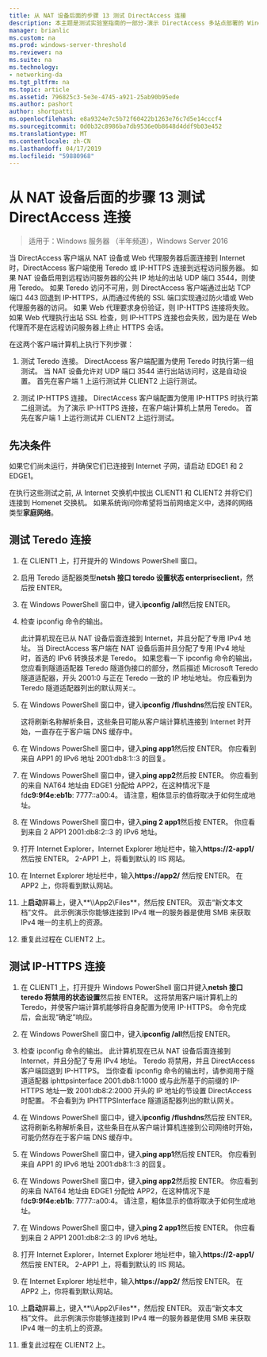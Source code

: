 ```yaml
---
title: 从 NAT 设备后面的步骤 13 测试 DirectAccess 连接
description: 本主题是测试实验室指南的一部分-演示 DirectAccess 多站点部署的 Windows Server 2016
manager: brianlic
ms.custom: na
ms.prod: windows-server-threshold
ms.reviewer: na
ms.suite: na
ms.technology:
- networking-da
ms.tgt_pltfrm: na
ms.topic: article
ms.assetid: 796825c3-5e3e-4745-a921-25ab90b95ede
ms.author: pashort
author: shortpatti
ms.openlocfilehash: e8a9324e7c5b72f60422b1263e76c7d5e14cccf4
ms.sourcegitcommit: 0d0b32c8986ba7db9536e0b8648d4ddf9b03e452
ms.translationtype: MT
ms.contentlocale: zh-CN
ms.lasthandoff: 04/17/2019
ms.locfileid: "59880968"
---
```

# <a name="step-13-test-directaccess-connectivity-from-behind-a-nat-device"></a>从 NAT 设备后面的步骤 13 测试 DirectAccess 连接

>适用于：Windows 服务器 （半年频道），Windows Server 2016

当 DirectAccess 客户端从 NAT 设备或 Web 代理服务器后面连接到 Internet 时，DirectAccess 客户端使用 Teredo 或 IP-HTTPS 连接到远程访问服务器。 如果 NAT 设备启用到远程访问服务器的公共 IP 地址的出站 UDP 端口 3544，则使用 Teredo。 如果 Teredo 访问不可用，则 DirectAccess 客户端通过出站 TCP 端口 443 回退到 IP-HTTPS，从而通过传统的 SSL 端口实现通过防火墙或 Web 代理服务器的访问。 如果 Web 代理要求身份验证，则 IP-HTTPS 连接将失败。 如果 Web 代理执行出站 SSL 检查，则 IP-HTTPS 连接也会失败，因为是在 Web 代理而不是在远程访问服务器上终止 HTTPS 会话。  
  
在这两个客户端计算机上执行下列步骤：  
  
1. 测试 Teredo 连接。 DirectAccess 客户端配置为使用 Teredo 时执行第一组测试。 当 NAT 设备允许对 UDP 端口 3544 进行出站访问时，这是自动设置。 首先在客户端 1 上运行测试并 CLIENT2 上运行测试。  
  
2. 测试 IP-HTTPS 连接。 DirectAccess 客户端配置为使用 IP-HTTPS 时执行第二组测试。 为了演示 IP-HTTPS 连接，在客户端计算机上禁用 Teredo。 首先在客户端 1 上运行测试并 CLIENT2 上运行测试。  
  
## <a name="prerequisites"></a>先决条件  
如果它们尚未运行，并确保它们已连接到 Internet 子网，请启动 EDGE1 和 2 EDGE1。  
  
在执行这些测试之前, 从 Internet 交换机中拔出 CLIENT1 和 CLIENT2 并将它们连接到 Homenet 交换机。 如果系统询问你希望将当前网络定义中，选择的网络类型**家庭网络**。  
  
## <a name="TeredoCLIENT1"></a>测试 Teredo 连接  
  
1.  在 CLIENT1 上，打开提升的 Windows PowerShell 窗口。  
  
2.  启用 Teredo 适配器类型**netsh 接口 teredo 设置状态 enterpriseclient**，然后按 ENTER。  
  
3.  在 Windows PowerShell 窗口中，键入**ipconfig /all**然后按 ENTER。  
  
4.  检查 ipconfig 命令的输出。  
  
    此计算机现在已从 NAT 设备后面连接到 Internet，并且分配了专用 IPv4 地址。 当 DirectAccess 客户端在 NAT 设备后面并且分配了专用 IPv4 地址时，首选的 IPv6 转换技术是 Teredo。 如果您看一下 ipconfig 命令的输出，您应看到隧道适配器 Teredo 隧道伪接口的部分，然后描述 Microsoft Teredo 隧道适配器，开头 2001:0 与正在 Teredo 一致的 IP 地址地址。 你应看到为 Teredo 隧道适配器列出的默认网关::。  
  
5.  在 Windows PowerShell 窗口中，键入**ipconfig /flushdns**然后按 ENTER。  
  
    这将刷新名称解析条目，这些条目可能从客户端计算机连接到 Internet 时开始，一直存在于客户端 DNS 缓存中。  
  
6.  在 Windows PowerShell 窗口中，键入**ping app1**然后按 ENTER。 你应看到来自 APP1 的 IPv6 地址 2001:db8:1::3 的回复。  
  
7.  在 Windows PowerShell 窗口中，键入**ping app2**然后按 ENTER。 你应看到的来自 NAT64 地址由 EDGE1 分配给 APP2，在这种情况下是 fd**c9:9f4e:eb1b**: 7777::a00:4。 请注意，粗体显示的值将取决于如何生成地址。  
  
8.  在 Windows PowerShell 窗口中，键入**ping 2 app1**然后按 ENTER。 你应看到来自 2 APP1 2001:db8:2::3 的 IPv6 地址。  
  
9. 打开 Internet Explorer，Internet Explorer 地址栏中，输入**https://2-app1/** 然后按 ENTER。 2-APP1 上，将看到默认的 IIS 网站。  
  
10. 在 Internet Explorer 地址栏中，输入**https://app2/** 然后按 ENTER。 在 APP2 上，你将看到默认网站。  
  
11. 上**启动**屏幕上，键入**\\\App2\Files**，然后按 ENTER。 双击“新文本文档”文件。 此示例演示你能够连接到 IPv4 唯一的服务器是使用 SMB 来获取 IPv4 唯一的主机上的资源。  
  
12. 重复此过程在 CLIENT2 上。  
  
## <a name="IPHTTPS_CLIENT1"></a>测试 IP-HTTPS 连接  
  
1.  在 CLIENT1 上，打开提升 Windows PowerShell 窗口并键入**netsh 接口 teredo 将禁用的状态设置**然后按 ENTER。 这将禁用客户端计算机上的 Teredo，并使客户端计算机能够将自身配置为使用 IP-HTTPS。 命令完成后，会出现“确定”响应。  
  
2.  在 Windows PowerShell 窗口中，键入**ipconfig /all**然后按 ENTER。  
  
3.  检查 ipconfig 命令的输出。 此计算机现在已从 NAT 设备后面连接到 Internet，并且分配了专用 IPv4 地址。 Teredo 将禁用，并且 DirectAccess 客户端回退到 IP-HTTPS。 当你查看 ipconfig 命令的输出时，请参阅用于隧道适配器 iphttpsinterface 2001:db8:1:1000 或与此所基于的前缀的 IP-HTTPS 地址一致 2001:db8:2:2000 开头的 IP 地址的节设置 DirectAccess 时配置。 不会看到为 IPHTTPSInterface 隧道适配器列出的默认网关。  
  
4.  在 Windows PowerShell 窗口中，键入**ipconfig /flushdns**然后按 ENTER。 这将刷新名称解析条目，这些条目在从客户端计算机连接到公司网络时开始，可能仍然存在于客户端 DNS 缓存中。  
  
5.  在 Windows PowerShell 窗口中，键入**ping app1**然后按 ENTER。 你应看到来自 APP1 的 IPv6 地址 2001:db8:1::3 的回复。  
  
6.  在 Windows PowerShell 窗口中，键入**ping app2**然后按 ENTER。 你应看到的来自 NAT64 地址由 EDGE1 分配给 APP2，在这种情况下是 fd**c9:9f4e:eb1b**: 7777::a00:4。 请注意，粗体显示的值将取决于如何生成地址。  
  
7.  在 Windows PowerShell 窗口中，键入**ping 2 app1**然后按 ENTER。 你应看到来自 2 APP1 2001:db8:2::3 的 IPv6 地址。  
  
8.  打开 Internet Explorer，Internet Explorer 地址栏中，输入**https://2-app1/** 然后按 ENTER。 2-APP1 上，将看到默认的 IIS 网站。  
  
9. 在 Internet Explorer 地址栏中，输入**https://app2/** 然后按 ENTER。 在 APP2 上，你将看到默认网站。  
  
10. 上**启动**屏幕上，键入**\\\App2\Files**，然后按 ENTER。 双击“新文本文档”文件。 此示例演示你能够连接到 IPv4 唯一的服务器是使用 SMB 来获取 IPv4 唯一的主机上的资源。  
  
11. 重复此过程在 CLIENT2 上。  
  


